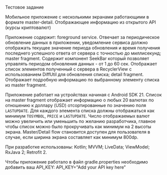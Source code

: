 Тестовое задание

Мобильное приложение с несколькими экранами работающими в формате master-detail. Отображающее информацию из открытого API (курсы криптовалют)

Приложение содержит:
foreground service. Отвечает за периодическое обновление данных в приложении, уведомление сервиса должно отображать текущее значение периода обновления и время получения последнего успешного ответа от сервера с точностью до миллисекунд;
master fragment. Содержит компонент SeekBar который позволяет управлять периодом обновления данных - от 1 до 60 сек. Отображает список элементов полученный с сервера в RecyclerView с использованием DiffUtil для обновления списка;
detail fragment. Отображает подробную информацию по выбранному элементу списка из master fragment.

Приложение работает на устройствах начиная с Android SDK  21.
Список на master fragment отображает информацию о любых 20 валютах по отношению к доллару (USD) отсортированные по значению поля `LASTUPDATE`. Для каждого элемента списка должны отображаться как минимум `TOSYMBOL`, `PRICE` и `LASTUPDATE`. Число отображаемых валют можно увеличить или уменьшить по желанию разработчика, главное чтобы список можно было прокручивать как минимум на 2 высоты экрана.
Master/Detail flow становится доступен для пользователя в случае, если ширина экрана составляет как минимум 800dp.

При разработке использованы:
Kotlin; 
MVVM;
LiveData;
ViewModel;
RxJava 2; 
Retrofit 2.

Чтобы приложение работало в файл gradle.properties необходимо добавить ваш API_KEY:
API_KEY=\"Add your API key here\"
